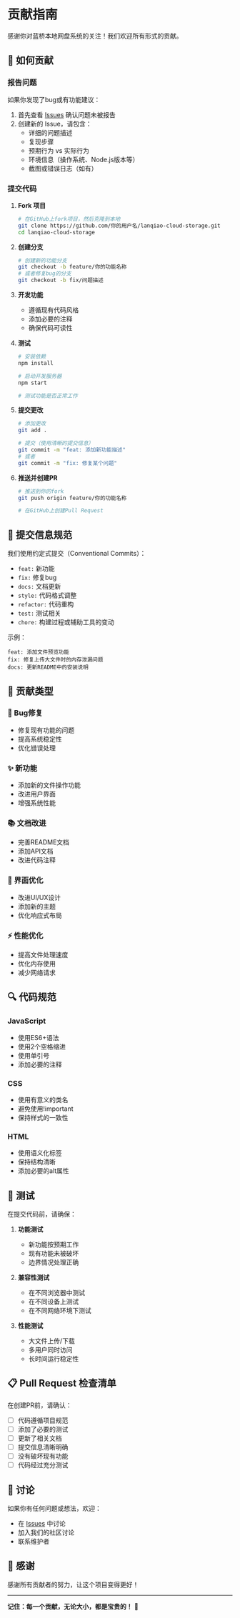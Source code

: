# 贡献指南

感谢你对蓝桥本地网盘系统的关注！我们欢迎所有形式的贡献。

## 🤝 如何贡献

### 报告问题

如果你发现了bug或有功能建议：

1. 首先查看 [Issues](https://github.com/XiaoLuoTian189/lanqiao-cloud-storage/issues) 确认问题未被报告
2. 创建新的 Issue，请包含：
   - 详细的问题描述
   - 复现步骤
   - 预期行为 vs 实际行为
   - 环境信息（操作系统、Node.js版本等）
   - 截图或错误日志（如有）

### 提交代码

1. **Fork 项目**
   ```bash
   # 在GitHub上fork项目，然后克隆到本地
   git clone https://github.com/你的用户名/lanqiao-cloud-storage.git
   cd lanqiao-cloud-storage
   ```

2. **创建分支**
   ```bash
   # 创建新的功能分支
   git checkout -b feature/你的功能名称
   # 或者修复bug的分支
   git checkout -b fix/问题描述
   ```

3. **开发功能**
   - 遵循现有代码风格
   - 添加必要的注释
   - 确保代码可读性

4. **测试**
   ```bash
   # 安装依赖
   npm install
   
   # 启动开发服务器
   npm start
   
   # 测试功能是否正常工作
   ```

5. **提交更改**
   ```bash
   # 添加更改
   git add .
   
   # 提交（使用清晰的提交信息）
   git commit -m "feat: 添加新功能描述"
   # 或者
   git commit -m "fix: 修复某个问题"
   ```

6. **推送并创建PR**
   ```bash
   # 推送到你的fork
   git push origin feature/你的功能名称
   
   # 在GitHub上创建Pull Request
   ```

## 📝 提交信息规范

我们使用约定式提交（Conventional Commits）：

- `feat:` 新功能
- `fix:` 修复bug
- `docs:` 文档更新
- `style:` 代码格式调整
- `refactor:` 代码重构
- `test:` 测试相关
- `chore:` 构建过程或辅助工具的变动

示例：
```
feat: 添加文件预览功能
fix: 修复上传大文件时的内存泄漏问题
docs: 更新README中的安装说明
```

## 🎯 贡献类型

### 🐛 Bug修复
- 修复现有功能的问题
- 提高系统稳定性
- 优化错误处理

### ✨ 新功能
- 添加新的文件操作功能
- 改进用户界面
- 增强系统性能

### 📚 文档改进
- 完善README文档
- 添加API文档
- 改进代码注释

### 🎨 界面优化
- 改进UI/UX设计
- 添加新的主题
- 优化响应式布局

### ⚡ 性能优化
- 提高文件处理速度
- 优化内存使用
- 减少网络请求

## 🔍 代码规范

### JavaScript
- 使用ES6+语法
- 使用2个空格缩进
- 使用单引号
- 添加必要的注释

### CSS
- 使用有意义的类名
- 避免使用!important
- 保持样式的一致性

### HTML
- 使用语义化标签
- 保持结构清晰
- 添加必要的alt属性

## 🧪 测试

在提交代码前，请确保：

1. **功能测试**
   - 新功能按预期工作
   - 现有功能未被破坏
   - 边界情况处理正确

2. **兼容性测试**
   - 在不同浏览器中测试
   - 在不同设备上测试
   - 在不同网络环境下测试

3. **性能测试**
   - 大文件上传/下载
   - 多用户同时访问
   - 长时间运行稳定性

## 📋 Pull Request 检查清单

在创建PR前，请确认：

- [ ] 代码遵循项目规范
- [ ] 添加了必要的测试
- [ ] 更新了相关文档
- [ ] 提交信息清晰明确
- [ ] 没有破坏现有功能
- [ ] 代码经过充分测试

## 💬 讨论

如果你有任何问题或想法，欢迎：

- 在 [Issues](https://github.com/XiaoLuoTian189/lanqiao-cloud-storage/issues) 中讨论
- 加入我们的社区讨论
- 联系维护者

## 🙏 感谢

感谢所有贡献者的努力，让这个项目变得更好！

---

**记住：每一个贡献，无论大小，都是宝贵的！** 🌟
